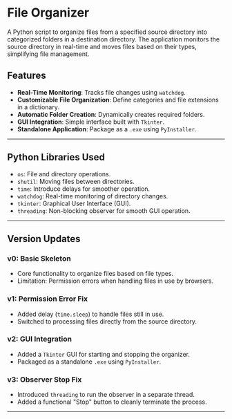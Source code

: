 # File Organizer

A Python script to organize files from a specified source directory into categorized folders in a destination directory. The application monitors the source directory in real-time and moves files based on their types, simplifying file management.

## Features
- **Real-Time Monitoring**: Tracks file changes using `watchdog`.
- **Customizable File Organization**: Define categories and file extensions in a dictionary.
- **Automatic Folder Creation**: Dynamically creates required folders.
- **GUI Integration**: Simple interface built with `Tkinter`.
- **Standalone Application**: Package as a `.exe` using `PyInstaller`.

---

## Python Libraries Used
- `os`: File and directory operations.
- `shutil`: Moving files between directories.
- `time`: Introduce delays for smoother operation.
- `watchdog`: Real-time monitoring of directory changes.
- `tkinter`: Graphical User Interface (GUI).
- `threading`: Non-blocking observer for smooth GUI operation.

---

## Version Updates

### **v0: Basic Skeleton**
- Core functionality to organize files based on file types.
- Limitation: Permission errors when handling files in use by browsers.

### **v1: Permission Error Fix**
- Added delay (`time.sleep`) to handle files still in use.
- Switched to processing files directly from the source directory.

### **v2: GUI Integration**
- Added a `Tkinter` GUI for starting and stopping the organizer.
- Packaged as a standalone `.exe` using `PyInstaller`.

### **v3: Observer Stop Fix**
- Introduced `threading` to run the observer in a separate thread.
- Added a functional "Stop" button to cleanly terminate the process.

---










